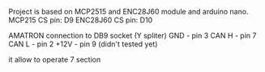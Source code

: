 Project is based on MCP2515 and ENC28J60 module and arduino nano. 
MCP215 CS pin: D9
ENC28J60 CS pin: D10

AMATRON connection to DB9 socket (Y spliter)
GND - pin 3
CAN H - pin 7
CAN L - pin 2
+12V - pin 9  (didn't tested yet)

it allow to operate 7 section

